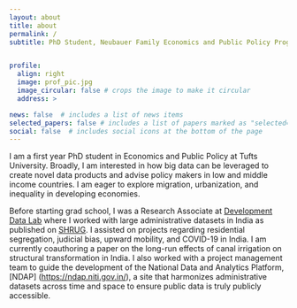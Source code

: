 ```yaml
---
layout: about
title: about
permalink: /
subtitle: PhD Student, Neubauer Family Economics and Public Policy Program \n (The Fletcher School and the Graduate School of Arts and Sciences at Tufts University)


profile:
  align: right
  image: prof_pic.jpg
  image_circular: false # crops the image to make it circular
  address: >

news: false  # includes a list of news items
selected_papers: false # includes a list of papers marked as "selected={true}"
social: false  # includes social icons at the bottom of the page
---
```


I am a first year PhD student in Economics and Public Policy at Tufts University. Broadly, I am interested in how big data can be leveraged to create novel data products and advise policy makers in low and middle income countries. I am eager to explore migration, urbanization, and inequality in developing economies.

Before starting grad school, I was a Research Associate at [Development Data Lab](https://www.devdatalab.org/) where I worked with large administrative datasets in India as published on [SHRUG](https://www.devdatalab.org/shrug). I assisted on projects regarding residential segregation, judicial bias, upward mobility, and COVID-19 in India. I am currently coauthoring a paper on the long-run effects of canal irrigation on structural transformation in India. I also worked with a project management team to guide the development of the National Data and Analytics Platform, [NDAP] (https://ndap.niti.gov.in/), a site that harmonizes administrative datasets across time and space to ensure public data is truly publicly accessible.

